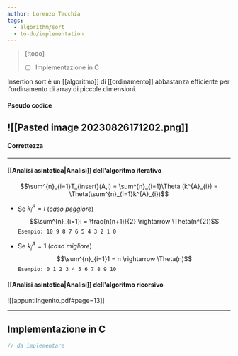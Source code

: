```yaml
---
author: Lorenzo Tecchia
tags:
  - algorithm/sort
  - to-do/implementation
---
```

>[!todo] 
>- [ ] Implementazione in C

Insertion sort è un [[algoritmo]]  di [[ordinamento]] abbastanza efficiente per l'ordinamento di array di piccole dimensioni.

#### Pseudo codice
![[Pasted image 20230826171202.png]]
---
#### Correttezza
----
#### [[Analisi asintotica|Analisi]] dell'algoritmo iterativo
$$\sum^{n}_{i=1}T_{insert}(A,i) = \sum^{n}_{i=1}\Theta (k^{A}_{i}) = \Theta(\sum^{n}_{i=1}k^{A}_{i})$$
- Se $k^{A}_{i} = i$ (_caso peggiore_)
	$$\sum^{n}_{i=1}i = \frac{n(n+1)}{2} \rightarrow \Theta(n^{2})$$
	`Esempio: 10 9 8 7 6 5 4 3 2 1 0`

- Se $k^{A}_{i} = 1$ (_caso migliore_)
	$$\sum^{n}_{i=1}1 = n \rightarrow \Theta(n)$$
	`Esempio: 0 1 2 3 4 5 6 7 8 9 10`
#### [[Analisi asintotica|Analisi]] dell'algoritmo ricorsivo
![[appuntiIngenito.pdf#page=13]]

---
## Implementazione in C
```C
// da implementare
```